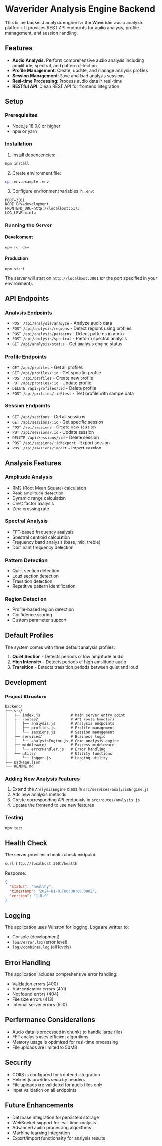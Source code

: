 # Waverider Analysis Engine Backend

This is the backend analysis engine for the Waverider audio analysis platform. It provides REST API endpoints for audio analysis, profile management, and session handling.

## Features

- **Audio Analysis**: Perform comprehensive audio analysis including amplitude, spectral, and pattern detection
- **Profile Management**: Create, update, and manage analysis profiles
- **Session Management**: Save and load analysis sessions
- **Real-time Processing**: Process audio data in real-time
- **RESTful API**: Clean REST API for frontend integration

## Setup

### Prerequisites

- Node.js 18.0.0 or higher
- npm or yarn

### Installation

1. Install dependencies:
```bash
npm install
```

2. Create environment file:
```bash
cp .env.example .env
```

3. Configure environment variables in `.env`:
```env
PORT=3001
NODE_ENV=development
FRONTEND_URL=http://localhost:5173
LOG_LEVEL=info
```

### Running the Server

#### Development
```bash
npm run dev
```

#### Production
```bash
npm start
```

The server will start on `http://localhost:3001` (or the port specified in your environment).

## API Endpoints

### Analysis Endpoints

- `POST /api/analysis/analyze` - Analyze audio data
- `POST /api/analysis/regions` - Detect regions using profiles
- `POST /api/analysis/patterns` - Detect patterns in audio
- `POST /api/analysis/spectral` - Perform spectral analysis
- `GET /api/analysis/status` - Get analysis engine status

### Profile Endpoints

- `GET /api/profiles` - Get all profiles
- `GET /api/profiles/:id` - Get specific profile
- `POST /api/profiles` - Create new profile
- `PUT /api/profiles/:id` - Update profile
- `DELETE /api/profiles/:id` - Delete profile
- `POST /api/profiles/:id/test` - Test profile with sample data

### Session Endpoints

- `GET /api/sessions` - Get all sessions
- `GET /api/sessions/:id` - Get specific session
- `POST /api/sessions` - Create new session
- `PUT /api/sessions/:id` - Update session
- `DELETE /api/sessions/:id` - Delete session
- `POST /api/sessions/:id/export` - Export session
- `POST /api/sessions/import` - Import session

## Analysis Features

### Amplitude Analysis
- RMS (Root Mean Square) calculation
- Peak amplitude detection
- Dynamic range calculation
- Crest factor analysis
- Zero crossing rate

### Spectral Analysis
- FFT-based frequency analysis
- Spectral centroid calculation
- Frequency band analysis (bass, mid, treble)
- Dominant frequency detection

### Pattern Detection
- Quiet section detection
- Loud section detection
- Transition detection
- Repetitive pattern identification

### Region Detection
- Profile-based region detection
- Confidence scoring
- Custom parameter support

## Default Profiles

The system comes with three default analysis profiles:

1. **Quiet Section** - Detects periods of low amplitude audio
2. **High Intensity** - Detects periods of high amplitude audio
3. **Transition** - Detects transition periods between quiet and loud

## Development

### Project Structure

```
backend/
├── src/
│   ├── index.js              # Main server entry point
│   ├── routes/               # API route handlers
│   │   ├── analysis.js       # Analysis endpoints
│   │   ├── profiles.js       # Profile management
│   │   └── sessions.js       # Session management
│   ├── services/             # Business logic
│   │   └── analysisEngine.js # Core analysis engine
│   ├── middleware/           # Express middleware
│   │   └── errorHandler.js   # Error handling
│   └── utils/                # Utility functions
│       └── logger.js         # Logging utility
├── package.json
└── README.md
```

### Adding New Analysis Features

1. Extend the `AnalysisEngine` class in `src/services/analysisEngine.js`
2. Add new analysis methods
3. Create corresponding API endpoints in `src/routes/analysis.js`
4. Update the frontend to use new features

### Testing

```bash
npm test
```

## Health Check

The server provides a health check endpoint:

```bash
curl http://localhost:3001/health
```

Response:
```json
{
  "status": "healthy",
  "timestamp": "2024-01-01T00:00:00.000Z",
  "version": "1.0.0"
}
```

## Logging

The application uses Winston for logging. Logs are written to:
- Console (development)
- `logs/error.log` (error level)
- `logs/combined.log` (all levels)

## Error Handling

The application includes comprehensive error handling:
- Validation errors (400)
- Authentication errors (401)
- Not found errors (404)
- File size errors (413)
- Internal server errors (500)

## Performance Considerations

- Audio data is processed in chunks to handle large files
- FFT analysis uses efficient algorithms
- Memory usage is optimized for real-time processing
- File uploads are limited to 50MB

## Security

- CORS is configured for frontend integration
- Helmet.js provides security headers
- File uploads are validated for audio files only
- Input validation on all endpoints

## Future Enhancements

- Database integration for persistent storage
- WebSocket support for real-time analysis
- Advanced audio processing algorithms
- Machine learning integration
- Export/import functionality for analysis results 